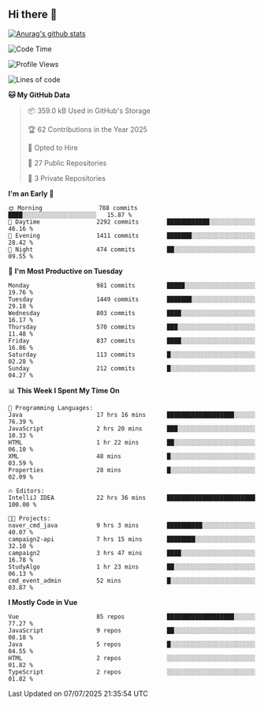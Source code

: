 ## Hi there 👋

[![Anurag's github stats](https://github-readme-stats.vercel.app/api?username=Songwonseok)](https://github.com/anuraghazra/github-readme-stats)



<!--START_SECTION:waka-->
![Code Time](http://img.shields.io/badge/Code%20Time-3%2C618%20hrs%2012%20mins-blue)

![Profile Views](http://img.shields.io/badge/Profile%20Views-0-blue)

![Lines of code](https://img.shields.io/badge/From%20Hello%20World%20I%27ve%20Written-34.8%20million%20lines%20of%20code-blue)

**🐱 My GitHub Data** 

> 📦 359.0 kB Used in GitHub's Storage 
 > 
> 🏆 62 Contributions in the Year 2025
 > 
> 💼 Opted to Hire
 > 
> 📜 27 Public Repositories 
 > 
> 🔑 3 Private Repositories 
 > 
**I'm an Early 🐤** 

```text
🌞 Morning                788 commits         ████░░░░░░░░░░░░░░░░░░░░░   15.87 % 
🌆 Daytime                2292 commits        ████████████░░░░░░░░░░░░░   46.16 % 
🌃 Evening                1411 commits        ███████░░░░░░░░░░░░░░░░░░   28.42 % 
🌙 Night                  474 commits         ██░░░░░░░░░░░░░░░░░░░░░░░   09.55 % 
```
📅 **I'm Most Productive on Tuesday** 

```text
Monday                   981 commits         █████░░░░░░░░░░░░░░░░░░░░   19.76 % 
Tuesday                  1449 commits        ███████░░░░░░░░░░░░░░░░░░   29.18 % 
Wednesday                803 commits         ████░░░░░░░░░░░░░░░░░░░░░   16.17 % 
Thursday                 570 commits         ███░░░░░░░░░░░░░░░░░░░░░░   11.48 % 
Friday                   837 commits         ████░░░░░░░░░░░░░░░░░░░░░   16.86 % 
Saturday                 113 commits         █░░░░░░░░░░░░░░░░░░░░░░░░   02.28 % 
Sunday                   212 commits         █░░░░░░░░░░░░░░░░░░░░░░░░   04.27 % 
```


📊 **This Week I Spent My Time On** 

```text
💬 Programming Languages: 
Java                     17 hrs 16 mins      ███████████████████░░░░░░   76.39 % 
JavaScript               2 hrs 20 mins       ███░░░░░░░░░░░░░░░░░░░░░░   10.33 % 
HTML                     1 hr 22 mins        ██░░░░░░░░░░░░░░░░░░░░░░░   06.10 % 
XML                      48 mins             █░░░░░░░░░░░░░░░░░░░░░░░░   03.59 % 
Properties               28 mins             █░░░░░░░░░░░░░░░░░░░░░░░░   02.09 % 

🔥 Editors: 
IntelliJ IDEA            22 hrs 36 mins      █████████████████████████   100.00 % 

🐱‍💻 Projects: 
naver_cmd_java           9 hrs 3 mins        ██████████░░░░░░░░░░░░░░░   40.07 % 
campaign2-api            7 hrs 15 mins       ████████░░░░░░░░░░░░░░░░░   32.10 % 
campaign2                3 hrs 47 mins       ████░░░░░░░░░░░░░░░░░░░░░   16.78 % 
StudyAlgo                1 hr 23 mins        ██░░░░░░░░░░░░░░░░░░░░░░░   06.13 % 
cmd_event_admin          52 mins             █░░░░░░░░░░░░░░░░░░░░░░░░   03.87 % 
```

**I Mostly Code in Vue** 

```text
Vue                      85 repos            ███████████████████░░░░░░   77.27 % 
JavaScript               9 repos             ██░░░░░░░░░░░░░░░░░░░░░░░   08.18 % 
Java                     5 repos             █░░░░░░░░░░░░░░░░░░░░░░░░   04.55 % 
HTML                     2 repos             ░░░░░░░░░░░░░░░░░░░░░░░░░   01.82 % 
TypeScript               2 repos             ░░░░░░░░░░░░░░░░░░░░░░░░░   01.82 % 
```




 Last Updated on 07/07/2025 21:35:54 UTC
<!--END_SECTION:waka-->
